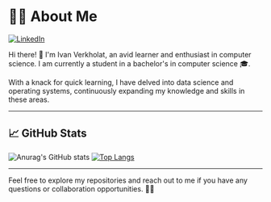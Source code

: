 # 👨‍💻 About Me

[![LinkedIn](https://img.shields.io/badge/LinkedIn-verkholat--ivan-blue)](https://www.linkedin.com/in/ivan-verkholat-77b483261/)


Hi there! 👋 I'm Ivan Verkholat, an avid learner and enthusiast in computer science. I am currently a student in a bachelor's in computer science 🎓. 

With a knack for quick learning, I have delved into data science and operating systems, continuously expanding my knowledge and skills in these areas.

---

## 📈 GitHub Stats

![Anurag's GitHub stats](https://github-readme-stats.vercel.app/api?username=VerkholatIvan&theme=radical&show_icons=true)
[![Top Langs](https://github-readme-stats.vercel.app/api/top-langs/?username=VerkholatIvan&layout=donut&show_icons=true&theme=radical&hide_border=true)](https://github.com/anuraghazra/github-readme-stats)

---

Feel free to explore my repositories and reach out to me if you have any questions or collaboration opportunities. 🚀🤖
